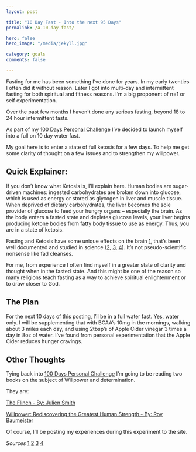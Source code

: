 ```yaml
---
layout: post

title: "10 Day Fast - Into the next 95 Days"
permalink: /a-10-day-fast/

hero: false
hero_image: "/media/jekyll.jpg"

category: goals
comments: false

---
```


Fasting for me has been something I’ve done for years. In my early twenties I often did it without reason. Later I got into multi-day and intermittent fasting for both spiritual and fitness reasons. I’m a big proponent of n=1 or self experimentation.

Over the past few months I haven’t done any serious fasting, beyond 18 to 24 hour intermittent fasts.

As part of my  [100 Days Personal Challenge](https://mk3y.com/the-next-100-days) I’ve decided to launch myself into a full on 10 day water fast. 

My goal here is to enter a state of full ketosis for a few days. To help me get some clarity of thought on a few issues and to strengthen my willpower.

<!--more-->

## Quick Explainer:

If you don’t know what Ketosis is, I’ll explain here. Human bodies are sugar-driven machines: ingested carbohydrates are broken down into glucose, which is used as energy or stored as glycogen in liver and muscle tissue. When deprived of dietary carbohydrates, the liver becomes the sole provider of glucose to feed your hungry organs – especially the brain. As the body enters a fasted state and depletes glucose levels, your liver begins producing ketone bodies from fatty body tissue to use as energy. Thus, you are in a state of ketosis.

Fasting and Ketosis have some unique effects on the brain [1], that’s been well documented and studied in science ([2], [3], [4]). It’s not pseudo-scientific nonsense like fad cleanses.

For me, from experience I often find myself in a greater state of clarity and thought when in the fasted state. And this might be one of the reason so many religions teach fasting as a way to achieve spiritual enlightenment or to draw closer to God.

## The Plan
For the next 10 days of this posting, I’ll be in a full water fast. Yes, water only. I will be supplementing that with BCAA’s 10mg in the mornings, walking about 3 miles each day, and using 2tbsp’s of Apple Cider vinegar 3 times a day in 8oz of water. I’ve found from personal experimentation that the Apple Cider reduces hunger cravings.

## Other Thoughts

Tying back into [100 Days Personal Challenge](https://mk3y.com/the-next-100-days) I’m going to be reading two books on the subject of Willpower and determination. 

They are:

<a href="http://www.amazon.com/gp/product/B00NLJHGOA/ref=as_li_tl?ie=UTF8&camp=1789&creative=390957&creativeASIN=B00NLJHGOA&linkCode=as2&tag=boldadventcom-20&linkId=YVG4FCQYHCBS7YMR" target="_blank">The Flinch - By: Julien Smith</a>

<a href="http://www.amazon.com/gp/product/0143122231/ref=as_li_tl?ie=UTF8&camp=1789&creative=390957&creativeASIN=0143122231&linkCode=as2&tag=boldadventcom-20&linkId=ETZ6HJLXH33RRTK3" target="_blank">Willpower: Rediscovering the Greatest Human Strength - By: Roy Baumeister</a>

Of course, I’ll be posting my experiences during this experiment to the site.


*Sources*
[1](https://www.psychologytoday.com/blog/evolutionary-psychiatry/201104/your-brain-ketones)
[2](http://blogs.scientificamerican.com/mind-guest-blog/2013/10/01/the-fat-fueled-brain-unnatural-or-advantageous/)
[3](http://www.ncbi.nlm.nih.gov/pmc/articles/PMC2649682/)
[4](http://www.ncbi.nlm.nih.gov/pmc/articles/PMC2367001/)

[1]: https://www.psychologytoday.com/blog/evolutionary-psychiatry/201104/your-brain-ketones
[2]: http://blogs.scientificamerican.com/mind-guest-blog/2013/10/01/the-fat-fueled-brain-unnatural-or-advantageous/
[3]: http://www.ncbi.nlm.nih.gov/pmc/articles/PMC2649682/
[4]: http://www.ncbi.nlm.nih.gov/pmc/articles/PMC2367001/

